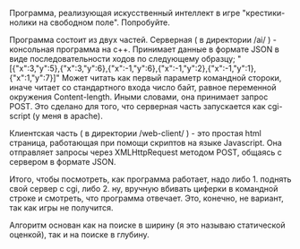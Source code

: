 Программа, реализующая искусственный интеллект в игре "крестики-нолики на свободном поле". Попробуйте.

Программа состоит из двух частей. Серверная ( в директории /ai/ ) - консольная программа на с++. Принимает данные в формате
JSON в виде последовательности ходов по следующему образцу;
"[{\"x\":3,\"y\":5},{\"x\":3,\"y\":6},{\"x\":-1,\"y\":6},{\"x\":-1,\"y\":2},{\"x\":-1,\"y\":1},{\"x\":1,\"y\":7}]"
Может читать как первый параметр командной стороки, иначе читает со стандартного входа число байт, равное
переменной окружения Content-length. Иными словами, она принимает запрос POST. Это сделано для того, что
серверная часть запускается как cgi-script (у меня в apache).

Клиентская часть ( в директории /web-client/ ) - это простая html страница, работающая при помощи скриптов на языке Javascript. Она
отправляет запросы через XMLHttpRequest методом POST, общаясь с сервером в формате JSON.

Итого, чтобы посмотреть, как программа работает, надо
либо 1. поднять свой сервер с cgi,
либо 2. ну, вручную вбивать циферки в командной строке и смотреть, что программа отвечает. Это, конечно,
не вариант, так как игры не получится.

Алгоритм основан как на поиске в ширину (я это называю статической оценкой), так и на поиске в глубину.
